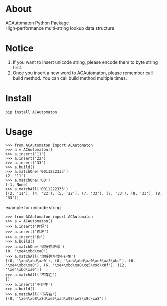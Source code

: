 # About  
ACAutomaton Python Package  
High-performance multi-string lookup data structure

# Notice
1. If you want to insert unicode string, please encode them to byte string first.
2. Once you insert a new word to ACAutomaton, please remember call build method. You can call build method multiple times.


# Install
    pip install ACAutomaton

# Usage


    >>> from ACAutomaton import ACAutomaton
    >>> a = ACAutomaton()
    >>> a.insert('11')
    >>> a.insert('22')
    >>> a.insert('33')
    >>> a.build()
    >>> a.matchOne('0011222333')
    (2, '11')
    >>> a.matchOne('00')
    (-1, None)
    >>> a.matchAll('0011222333')
    [(2, '11'), (4, '22'), (5, '22'), (7, '33'), (7, '33'), (8, '33'), (8, '33')]


example for unicode string

	>>> from ACAutomaton import ACAutomaton
	>>> a = ACAutomaton()
	>>> a.insert('你好')
	>>> a.insert('你坏')
	>>> a.insert('你')
	>>> a.build()
	>>> a.matchOne('你好你坏你')
	(0, '\xe4\xbd\xa0')
	>>> a.matchAll('你好你坏你不存在')
	[(0, '\xe4\xbd\xa0'), (0, '\xe4\xbd\xa0\xe5\xa5\xbd'), (6, '\xe4\xbd\xa0'), (6, '\xe4\xbd\xa0\xe5\x9d\x8f'), (12, '\xe4\xbd\xa0')]
	>>> a.matchAll('不存在')
	[]
	>>> a.insert('不存在')
	>>> a.build()
	>>> a.matchAll('不存在')
	[(0, '\xe4\xb8\x8d\xe5\xad\x98\xe5\x9c\xa8')]

